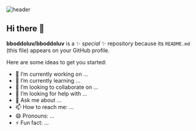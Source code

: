 ![header](https://capsule-render.vercel.app/api?type=waving&height=250&color=gradient&text=lovelyppotto&reversal=false&textBg=false&fontSize=60&fontAlign=69&fontAlignY=43&animation=fadeIn&rotate=0&descSize=2)

## Hi there 👋

**bboddoluv/bboddoluv** is a ✨ _special_ ✨ repository because its `README.md` (this file) appears on your GitHub profile.

Here are some ideas to get you started:

- 🔭 I’m currently working on ...
- 🌱 I’m currently learning ...
- 👯 I’m looking to collaborate on ...
- 🤔 I’m looking for help with ...
- 💬 Ask me about ...
- 📫 How to reach me: ...
- 😄 Pronouns: ...
- ⚡ Fun fact: ...

